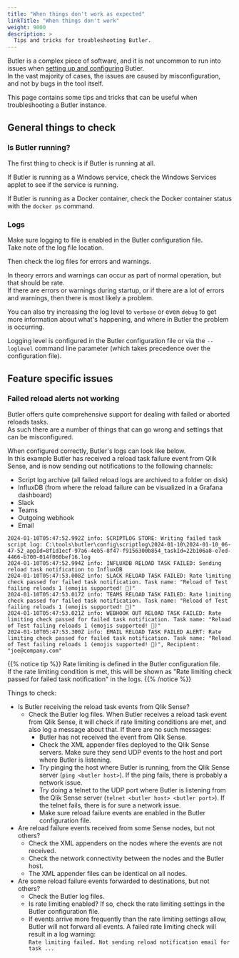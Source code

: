 ```yaml
---
title: "When things don't work as expected"
linkTitle: "When things don't work"
weight: 9000
description: >
  Tips and tricks for troubleshooting Butler.
---
```


Butler is a complex piece of software, and it is not uncommon to run into issues when [setting up and configuring](/docs/getting-started/setup/) Butler.  
In the vast majority of cases, the issues are caused by misconfiguration, and not by bugs in the tool itself.

This page contains some tips and tricks that can be useful when troubleshooting a Butler instance.

## General things to check

### Is Butler running?

The first thing to check is if Butler is running at all.

If Butler is running as a Windows service, check the Windows Services applet to see if the service is running.

If Butler is running as a Docker container, check the Docker container status with the `docker ps` command.

### Logs

Make sure logging to file is enabled in the Butler configuration file.  
Take note of the log file location.

Then check the log files for errors and warnings.

In theory errors and warnings can occur as part of normal operation, but that should be rate.  
If there are errors or warnings during startup, or if there are a lot of errors and warnings, then there is most likely a problem.

You can also try increasing the log level to `verbose` or even `debug` to get more information about what's happening, and where in Butler the problem is occurring.

Logging level is configured in the Butler configuration file or via the `--loglevel` command line parameter (which takes precedence over the configuration file).

## Feature specific issues

### Failed reload alerts not working

Butler offers quite comprehensive support for dealing with failed or aborted reloads tasks.  
As such there are a number of things that can go wrong and settings that can be misconfigured.

When configured correctly, Butler's logs can look like below.  
In this example Butler has received a reload task failure event from Qlik Sense, and is now sending out notifications to the following channels:

- Script log archive (all failed reload logs are archived to a folder on disk)
- InfluxDB (from where the reload failure can be visualized in a Grafana dashboard)
- Slack
- Teams
- Outgoing webhook
- Email

```text
2024-01-10T05:47:52.992Z info: SCRIPTLOG STORE: Writing failed task script log: C:\tools\butler\config\scriptlog\2024-01-10\2024-01-10_06-47-52_appId=8f1d1ecf-97a6-4eb5-8f47-f9156300b854_taskId=22b106a8-e7ed-4466-b700-014f060bef16.log
2024-01-10T05:47:52.994Z info: INFLUXDB RELOAD TASK FAILED: Sending reload task notification to InfluxDB
2024-01-10T05:47:53.008Z info: SLACK RELOAD TASK FAILED: Rate limiting check passed for failed task notification. Task name: "Reload of Test failing reloads 1 (emojis supported! 🤪)"
2024-01-10T05:47:53.017Z info: TEAMS RELOAD TASK FAILED: Rate limiting check passed for failed task notification. Task name: "Reload of Test failing reloads 1 (emojis supported! 🤪)"
2024-01-10T05:47:53.021Z info: WEBHOOK OUT RELOAD TASK FAILED: Rate limiting check passed for failed task notification. Task name: "Reload of Test failing reloads 1 (emojis supported! 🤪)"
2024-01-10T05:47:53.300Z info: EMAIL RELOAD TASK FAILED ALERT: Rate limiting check passed for failed task notification. Task name: "Reload of Test failing reloads 1 (emojis supported! 🤪)", Recipient: "joe@company.com"
```

{{% notice tip %}}
Rate limiting is defined in the Butler configuration file.  
If the rate limiting condition is met, this will be shown as "Rate limiting check passed for failed task notification" in the logs.
{{% /notice %}}

Things to check:

- Is Butler receiving the reload task events from Qlik Sense?
  - Check the Butler log files.
    When Butler receives a reload task event from Qlik Sense, it will check if rate limiting conditions are met, and also log a message about that.
    If there are no such messages:
    - Butler has not received the event from Qlik Sense.
    - Check the XML appender files deployed to the Qlik Sense servers. Make sure they send UDP events to the host and port where Butler is listening.
    - Try pinging the host where Butler is running, from the Qlik Sense server (`ping <butler host>`). If the ping fails, there is probably a network issue.
    - Try doing a telnet to the UDP port where Butler is listening from the Qlik Sense server (`telnet <butler host> <butler port>`). If the telnet fails, there is for sure a network issue.
    - Make sure reload failure events are enabled in the Butler configuration file.
- Are reload failure events received from some Sense nodes, but not others?
  - Check the XML appenders on the nodes where the events are not received.
  - Check the network connectivity between the nodes and the Butler host.
  - The XML appender files can be identical on all nodes.
- Are some reload failure events forwarded to destinations, but not others?
  - Check the Butler log files.
  - Is rate limiting enabled? If so, check the rate limiting settings in the Butler configuration file.
  - If events arrive more frequently than the rate limiting settings allow, Butler will not forward all events.
    A failed rate limiting check will result in a log warning:  
    `Rate limiting failed. Not sending reload notification email for task ...`
